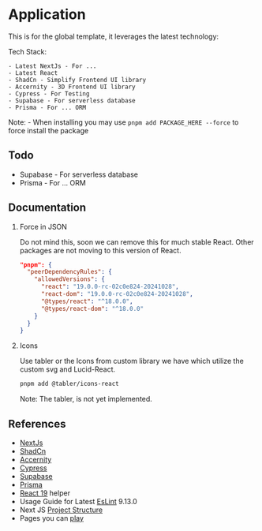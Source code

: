 # Application

 This is for the global template, it leverages the latest technology:

  Tech Stack:

    - Latest NextJs - For ...
    - Latest React
    - ShadCn - Simplify Frontend UI library
    - Accernity - 3D Frontend UI library
    - Cypress - For Testing
    - Supabase - For serverless database
    - Prisma - For ... ORM

 Note:
    - When installing you may use ```pnpm add PACKAGE_HERE --force```  to force install the package

## Todo

- Supabase - For serverless database
- Prisma - For ... ORM

## Documentation

 1. Force in JSON

    Do not mind this, soon we can remove this for much stable React. Other packages are not moving to this version of React.

    ```json
    "pnpm": {
      "peerDependencyRules": {
        "allowedVersions": {
          "react": "19.0.0-rc-02c0e824-20241028",
          "react-dom": "19.0.0-rc-02c0e824-20241028",
          "@types/react": "^18.0.0",
          "@types/react-dom": "^18.0.0"
        }
      }
    }
    ```
  
 2. Icons

    Use tabler or the Icons from custom library we have which utilize the custom svg and Lucid-React.

    ```bash
    pnpm add @tabler/icons-react
    ```

    Note: The tabler, is not yet implemented.

## References

- [NextJs](https://nextjs.org/)
- [ShadCn](https://github.com/shadcn/ui)
- [Accernity](https://github.com/accernity/accernity)
- [Cypress](https://www.cypress.io/)
- [Supabase](https://supabase.io/)
- [Prisma](https://www.prisma.io/)
- [React 19](https://ui.shadcn.com/docs/react-19) helper
- Usage Guide for Latest [EsLint](https://eslint.org/docs/latest/) 9.13.0
- Next JS [Project Structure](https://nextjs.org/docs/14/getting-started/project-structure)
- Pages you can [play](https://v0.dev/t/uXQxrQJiBgM)
